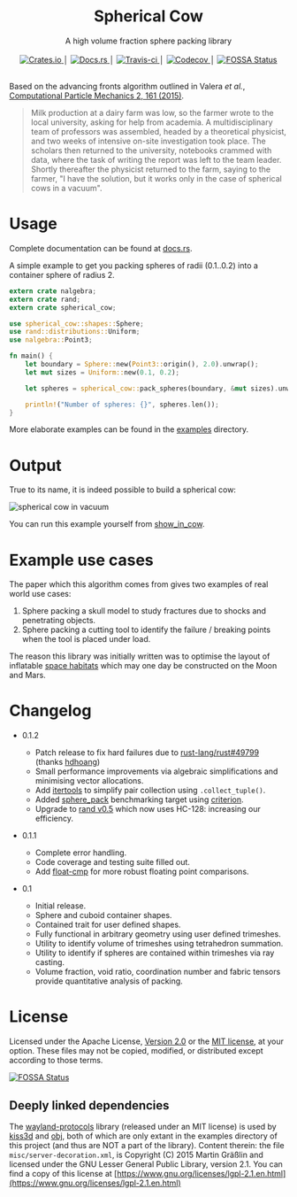 <h1 align="center">Spherical Cow</h1>

<div align="center">A high volume fraction sphere packing library</div>
<br />
<div align="center">
    <a href="https://crates.io/crates/spherical-cow">
        <img src="https://img.shields.io/crates/v/spherical-cow.svg" alt="Crates.io" />
    </a>
    │
    <a href="https://docs.rs/spherical-cow/">
        <img src="https://img.shields.io/badge/api-documentation-blue.svg" alt="Docs.rs" />
    </a>
    │
    <a href="https://travis-ci.org/Libbum/spherical-cow">
        <img src="https://travis-ci.org/Libbum/spherical-cow.svg?branch=master" alt="Travis-ci" />
    </a>
    │
    <a href="https://codecov.io/gh/Libbum/spherical-cow">
        <img src="https://codecov.io/gh/Libbum/spherical-cow/branch/master/graph/badge.svg" alt="Codecov" />
    </a>
    │
    <a href="https://app.fossa.io/projects/git%2Bgithub.com%2FLibbum%2Fspherical-cow?ref=badge_shield">
        <img src="https://app.fossa.io/api/projects/git%2Bgithub.com%2FLibbum%2Fspherical-cow.svg?type=shield" alt="FOSSA Status" />
    </a>
</div>
<br />

Based on the advancing fronts algorithm outlined in Valera *et al.*, [Computational Particle Mechanics 2, 161 (2015)](https://doi.org/10.1007/s40571-015-0045-8).

> Milk production at a dairy farm was low, so the farmer wrote to the local university, asking for help from academia.
> A multidisciplinary team of professors was assembled, headed by a theoretical physicist, and two weeks of intensive on-site investigation took place.
> The scholars then returned to the university, notebooks crammed with data, where the task of writing the report was left to the team leader.
> Shortly thereafter the physicist returned to the farm, saying to the farmer, "I have the solution, but it works only in the case of spherical cows in a vacuum".

# Usage

Complete documentation can be found at [docs.rs](https://docs.rs/spherical-cow/).

A simple example to get you packing spheres of radii (0.1..0.2) into a container sphere of radius 2.
```rust
extern crate nalgebra;
extern crate rand;
extern crate spherical_cow;

use spherical_cow::shapes::Sphere;
use rand::distributions::Uniform;
use nalgebra::Point3;

fn main() {
    let boundary = Sphere::new(Point3::origin(), 2.0).unwrap();
    let mut sizes = Uniform::new(0.1, 0.2);

    let spheres = spherical_cow::pack_spheres(boundary, &mut sizes).unwrap();

    println!("Number of spheres: {}", spheres.len());
}
```

More elaborate examples can be found in the [examples](examples/) directory.

# Output

True to its name, it is indeed possible to build a spherical cow:

![spherical cow in vacuum](https://github.com/Libbum/spherical-cow/blob/master/examples/objects/cow_output.jpg?raw=true)

You can run this example yourself from [show_in_cow](examples/show_in_cow.rs).

# Example use cases

The paper which this algorithm comes from gives two examples of real world use cases:

1. Sphere packing a skull model to study fractures due to shocks and penetrating objects.
2. Sphere packing a cutting tool to identify the failure / breaking points when the tool is placed under load.

The reason this library was initially written was to optimise the layout of inflatable [space habitats](https://github.com/Libbum/space-habitats) which may one day be constructed on the Moon and Mars.

# Changelog

- 0.1.2

  - Patch release to fix hard failures due to [rust-lang/rust#49799](https://github.com/rust-lang/rust/pull/49799) (thanks [hdhoang](https://github.com/hdhoang))
  - Small performance improvements via algebraic simplifications and minimising vector allocations.
  - Add [itertools](https://github.com/bluss/rust-itertools) to simplify pair collection using `.collect_tuple()`.
  - Added [sphere_pack](benches/sphere_pack.rs) benchmarking target using [criterion](https://github.com/japaric/criterion.rs).
  - Upgrade to [rand v0.5](https://github.com/rust-lang-nursery/rand) which now uses HC-128: increasing our efficiency.

- 0.1.1

  - Complete error handling.
  - Code coverage and testing suite filled out.
  - Add [float-cmp](https://github.com/mikedilger/float-cmp) for more robust floating point comparisons.

- 0.1

  - Initial release.
  - Sphere and cuboid container shapes.
  - Contained trait for user defined shapes.
  - Fully functional in arbitrary geometry using user defined trimeshes.
  - Utility to identify volume of trimeshes using tetrahedron summation.
  - Utility to identify if spheres are contained within trimeshes via ray casting.
  - Volume fraction, void ratio, coordination number and fabric tensors provide quantitative analysis of packing.

# License

Licensed under the Apache License, [Version 2.0](http://www.apache.org/licenses/LICENSE-2.0) or the [MIT license](http://opensource.org/licenses/MIT), at your option.
These files may not be copied, modified, or distributed except according to those terms.


[![FOSSA Status](https://app.fossa.io/api/projects/git%2Bgithub.com%2FLibbum%2Fspherical-cow.svg?type=large)](https://app.fossa.io/projects/git%2Bgithub.com%2FLibbum%2Fspherical-cow?ref=badge_large)


## Deeply linked dependencies

The [wayland-protocols](https://github.com/Smithay/wayland-rs/tree/master/wayland-protocols) library (released under an MIT license) is used by [kiss3d](https://github.com/sebcrozet/kiss3d) and [obj](https://github.com/Smithay/wayland-rs/tree/master/wayland-protocols), both of which are only extant in the examples directory of this project (and thus are NOT a part of the library).
Content therein: the file `misc/server-decoration.xml`, is Copyright (C) 2015 Martin Gräßlin and licensed under the GNU Lesser General Public Library, version 2.1. You can find a copy of this license at [https://www.gnu.org/licenses/lgpl-2.1.en.html](https://www.gnu.org/licenses/lgpl-2.1.en.html)

